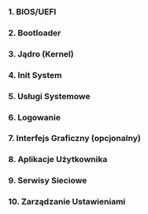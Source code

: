 ### 1. BIOS/UEFI
### 2. Bootloader
### 3. Jądro (Kernel)
### 4. Init System
### 5. Usługi Systemowe

### 6. Logowanie

### 7. Interfejs Graficzny (opcjonalny)

### 8. Aplikacje Użytkownika

### 9. Serwisy Sieciowe

### 10. Zarządzanie Ustawieniami

